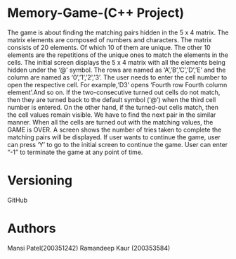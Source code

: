 # Memory-Game-(C++ Project)

The game is about finding the matching pairs hidden in the 5 x 4 matrix. The matrix elements are composed of numbers and characters. The matrix consists of 20 elements. Of which 10 of them are unique. The other 10 elements are the repetitions of the unique ones to match the elements in the cells. The initial screen displays the 5 x 4 matrix with all the elements being hidden under the ‘@’ symbol. The
rows are named as ‘A’,’B’,’C’,’D’,’E’ and the column are named as ‘0’,’1’,’2’,’3’.
The user needs to enter the cell number to open the respective cell. For example,‘D3’ opens ‘Fourth row Fourth column element’.And so on. If the two-consecutive turned out cells do not match, then they are turned back to the default symbol (‘@’) when the third cell number is entered. On the other hand, if the turned-out cells match, then the cell values remain visible. We have to find the next pair in the similar manner. When all the cells are turned out with the matching values, the GAME is OVER. A screen shows the number of tries taken to complete the matching pairs will be displayed. If user wants to continue the game, user can press ‘Y’ to go to the initial screen to continue the game. User can enter “-1” to terminate the game at any point of time.


# Versioning
GitHub

# Authors
Mansi Patel(200351242)
Ramandeep Kaur (200353584)

